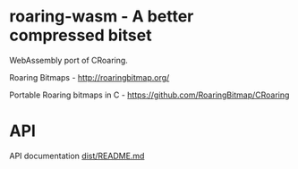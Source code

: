 # roaring-wasm - A better compressed bitset

WebAssembly port of CRoaring.

Roaring Bitmaps - <http://roaringbitmap.org/>

Portable Roaring bitmaps in C - <https://github.com/RoaringBitmap/CRoaring>

# API

API documentation [dist/README.md](dist/README.md)
